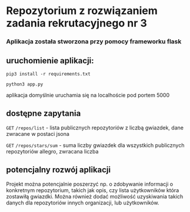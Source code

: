 # Repozytorium z rozwiązaniem zadania rekrutacyjnego nr 3

### Aplikacja została stworzona przy pomocy frameworku flask

## uruchomienie aplikacji:

`pip3 install -r requirements.txt`

`python3 app.py`

aplikacja domyślnie uruchamia się na localhoście pod portem 5000

## dostępne zapytania

`GET` `/repos/list` - lista publicznych repozytoriów z liczbą gwiazdek, dane zwracane w postaci jsona

`GET` `/repos/stars/sum` - suma liczby gwiazdek dla wszystkich publicznych repozytoriów allegro, zwracana liczba

## potencjalny rozwój aplikacji

Projekt można potencjalnie poszerzyć np. o zdobywanie informacji o konkretnym repozytorium, takich jak opis, czy lista
użytkowników która zostawiłą gwiazdki. Można również dodać możliwość uzyskiwania takich danych dla repozytoriów innych
organizacji, lub użytkowników.